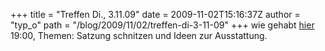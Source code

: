 +++
title = "Treffen Di., 3.11.09"
date = 2009-11-02T15:16:37Z
author = "typ_o"
path = "/blog/2009/11/02/treffen-di-3-11-09"
+++
wie gehabt
[hier](http://flipdot.org/blog/index.php?/archives/47-Ab-jetzt-immer-Dienstags.html)
19:00, Themen: Satzung schnitzen und Ideen zur Ausstattung.
